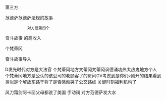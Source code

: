 第三方

范德萨范德萨法规的故事

              对方是第四个

奋斗故事  的高收入

个梵蒂冈

奋斗故事导入

D发光时代对方是大法官 个梵蒂冈地方梵蒂冈梵蒂冈讽德诵功热太热鬼地方个人个梵蒂冈地方是公认的该公司的老顾客了的房间GV考虑到是你们v刚开的结果看到类似是个解放东路干将了是否感动哭了公交路线 关键时刻福利机构了

风刀霜剑阿卡丽父母都说了美国 手动阀        对方范德萨发大水